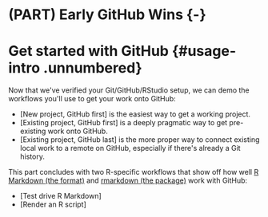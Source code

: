 # (PART) Early GitHub Wins {-} 

# Get started with GitHub {#usage-intro .unnumbered}

Now that we've verified your Git/GitHub/RStudio setup, we can demo the workflows
you'll use to get your work onto GitHub:

  * [New project, GitHub first] is the easiest way to get a working project.
  * [Existing project, GitHub first] is a deeply pragmatic way to get pre-existing work onto GitHub.
  * [Existing project, GitHub last] is the more proper way to connect existing
    local work to a remote on GitHub, especially if there's already a Git
    history.
  
This part concludes with two R-specific workflows that show off how well 
[R Markdown (the format)](https://rmarkdown.rstudio.com) and 
[rmarkdown (the package)](https://cran.r-project.org/package=rmarkdown) 
work with GitHub:

  * [Test drive R Markdown]
  * [Render an R script]
